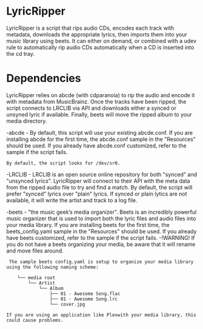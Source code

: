 # LyricRipper
LyricRipper is a script that rips audio CDs, encodes each track with metadata, downloads the appropriate lyrics, then imports them into your music library using beets. It can either on demand, or combined with a udev rule to automatically rip audio CDs automatically when a CD is inserted into the cd tray.

# Dependencies
LyricRipper relies on abcde (with cdparanoia) to rip the audio and encode it with metadata from MusicBrainz. Once the tracks have been ripped, the script connects to LRCLIB via API and downloads either a synced or unsyned lyric if available. Finally, beets will move the ripped album to your media directory. 

-abcde
    - By default, this script will use your existing abcde.conf. If you are installing abcde for the first time, the abcde.conf sample in the "Resources" should be used. If you already have abcde.conf customized, refer to the sample if the script fails.

    By default, the script looks for /dev/sr0. 

-LRCLIB
    - LRCLIB is an open source online repository for both "synced" and "unsynced lyrics". LyricRipper will connect to their API with the meta data from the ripped audio file to try and find a match. By default, the script will prefer "synced" lyrics over "plain" lyrics. If synced or plain lytics are not available, it will write the artist and track to a log file. 

-beets
    - "the music geek’s media organizer". Beets is an incredibly powerful music organizer that is used to import both the lyric files and audio files into your media library. If you are installing beets for the first time, the beets_config.yaml sample in the "Resources" should be used. If you already have beets customized, refer to the sample if the script fails.
-!WARNING!
     If you do not have a beets organizing your media, be aware that it will rename and move files around.
    
     The sample beets config.yaml is setup to organize your media library using the following naming scheme:

        └── media root
            └── Artist
                └── Album
                    ├── 01 - Awesome Song.flac
                    ├── 01 - Awesome Song.lrc
                    └── cover.jpg

    If you are using an application like Plexwith your media library, this could cause problems.

